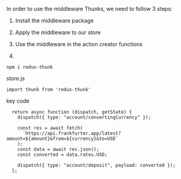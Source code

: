 
In order to use the middleware Thunks, we need to follow 3 steps:
1. Install the middleware package
2. Apply the middleware to our store
3. Use the middleware in the action creator functions

1.
```
npm i redux-thunk
```

store.js
```
import thunk from 'redux-thunk'
```

key code
```
  return async function (dispatch, getState) {
    dispatch({ type: "account/convertingCurrency" });

    const res = await fetch(
      `https://api.frankfurter.app/latest?amount=${amount}&from=${currency}&to=USD`
    );
    const data = await res.json();
    const converted = data.rates.USD;

    dispatch({ type: "account/deposit", payload: converted });
  };

```
